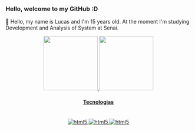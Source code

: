 ### Hello, welcome to my GitHub :D

🥝 Hello, my name is Lucas and I'm 15 years old. At the moment I'm studying Development and Analysis of System at Senai.

<div align="center">
    <a href="https://github.com/htklucas">
  <img height="147" src="https://github-readme-stats.vercel.app/api?username=htklucas&show_icons=true&theme=tokyonight&include_all_commits=true&count_private=true"/>
  <img height="147" src="https://github-readme-stats.vercel.app/api/top-langs/?username=htklucas&layout=compact&langs_count=7&theme=tokyonight"/>
</div>

<div align="center">
<h4> Tecnologias </h4>
</div>

<div align="center" style="display: inline_block;"><br/>
  <img align="center" alt="html5" src="https://img.shields.io/badge/HTML-239120?style=for-the-badge&logo=html5&logoColor=white"/>
  <img align="center" alt="html5" src="https://img.shields.io/badge/CSS-239120?&style=for-the-badge&logo=css3&logoColor=white"/>
  <img align="center" alt="html5" src="https://img.shields.io/badge/JavaScript-F7DF1E?style=for-the-badge&logo=javascript&logoColor=black"/>
</div>


